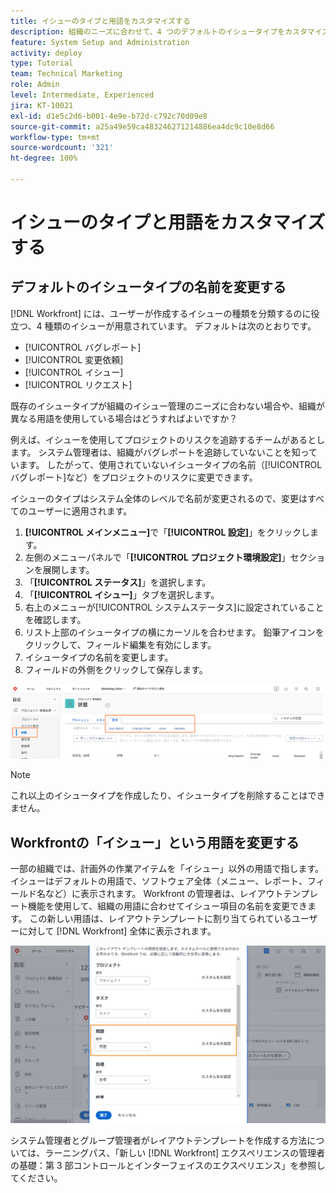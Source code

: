```yaml
---
title: イシューのタイプと用語をカスタマイズする
description: 組織のニーズに合わせて、4 つのデフォルトのイシュータイプをカスタマイズし、名前を変更する方法を説明します。
feature: System Setup and Administration
activity: deploy
type: Tutorial
team: Technical Marketing
role: Admin
level: Intermediate, Experienced
jira: KT-10021
exl-id: d1e5c2d6-b001-4e9e-b72d-c792c70d09e8
source-git-commit: a25a49e59ca483246271214886ea4dc9c10e8d66
workflow-type: tm+mt
source-wordcount: '321'
ht-degree: 100%

---
```


# イシューのタイプと用語をカスタマイズする

## デフォルトのイシュータイプの名前を変更する

[!DNL Workfront] には、ユーザーが作成するイシューの種類を分類するのに役立つ、4 種類のイシューが用意されています。 デフォルトは次のとおりです。

* [!UICONTROL バグレポート]
* [!UICONTROL 変更依頼]
* [!UICONTROL イシュー]
* [!UICONTROL リクエスト]

既存のイシュータイプが組織のイシュー管理のニーズに合わない場合や、組織が異なる用語を使用している場合はどうすればよいですか？

例えば、イシューを使用してプロジェクトのリスクを追跡するチームがあるとします。 システム管理者は、組織がバグレポートを追跡していないことを知っています。 したがって、使用されていないイシュータイプの名前（[!UICONTROL バグレポート]など）をプロジェクトのリスクに変更できます。

イシューのタイプはシステム全体のレベルで名前が変更されるので、変更はすべてのユーザーに適用されます。

1. **[!UICONTROL メインメニュー]**&#x200B;で「**[!UICONTROL 設定]**」をクリックします。
1. 左側のメニューパネルで「**[!UICONTROL プロジェクト環境設定]**」セクションを展開します。
1. 「**[!UICONTROL ステータス]**」を選択します。
1. 「**[!UICONTROL イシュー]**」タブを選択します。
1. 右上のメニューが[!UICONTROL システムステータス]に設定されていることを確認します。
1. リスト上部のイシュータイプの横にカーソルを合わせます。 鉛筆アイコンをクリックして、フィールド編集を有効にします。
1. イシュータイプの名前を変更します。
1. フィールドの外側をクリックして保存します。

![「設定」の[!UICONTROL ステータス]ページにある「イシュー」タブ](assets/admin-fund-issue-types.png)

>[!NOTE]
>
>これ以上のイシュータイプを作成したり、イシュータイプを削除することはできません。

<!---
learn more URLs
Customize default issue types
--->

## Workfrontの「イシュー」という用語を変更する

一部の組織では、計画外の作業アイテムを「イシュー」以外の用語で指します。 イシューはデフォルトの用語で、ソフトウェア全体（メニュー、レポート、フィールド名など）に表示されます。
Workfront の管理者は、レイアウトテンプレート機能を使用して、組織の用語に合わせてイシュー項目の名前を変更できます。 この新しい用語は、レイアウトテンプレートに割り当てられているユーザーに対して [!DNL Workfront] 全体に表示されます。

![[!UICONTROL イシュー]が強調表示された用語ウィンドウ](assets/admin-fund-issue-custom-terminology.png)

<!---
paragraph below needs a hyperlink
--->

システム管理者とグループ管理者がレイアウトテンプレートを作成する方法については、ラーニングパス、「新しい [!DNL Workfront] エクスペリエンスの管理者の基礎：第 3 部コントロールとインターフェイスのエクスペリエンス」を参照してください。

<!---
learn more URLs
Create and manage layout templates
--->
